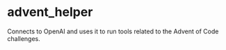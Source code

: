 # advent_helper
Connects to OpenAI and uses it to run tools related to the Advent of Code challenges.
